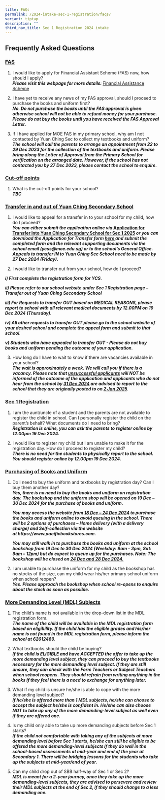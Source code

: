 ```yaml
---
title: FAQs
permalink: /2024-intake-sec-1-registration/faqs/
variant: tiptap
description: ""
third_nav_title: Sec 1 Registration 2024 intake
---
```

<h2>Frequently Asked Questions</h2>
<h3><u>FAS</u><br></h3>
<ol>
<li>
<p>I would like to apply for Financial Assistant Scheme (FAS) now, how should
I apply?
<br><strong><em>Please visit this webpage for more details: </em></strong>
<a href="https://www.yuanchingsec.moe.edu.sg/others/financial-assistance-scheme-fas/" rel="noopener noreferrer nofollow" target="_blank">Financial Assistance Scheme</a>
</p>
</li>
<li>
<p>I have yet to receive any news of my FAS approval, should I proceed to
purchase the books and uniform first?
<br><strong><em>No. Do not purchase the books until the FAS approval is given otherwise school will not be able to refund money for your purchase. Please do not buy the books until you have received the FAS Approval Letter.</em></strong>
</p>
</li>
<li>
<p>If I have applied for MOE FAS in my primary school, why am I not contacted
by Yuan Ching Sec to collect my textbooks and uniform?
<br><strong><em>The school will call the parents to arrange an appointment from 22 to 29 Dec 2023 for the collection of the textbooks and uniform. Please bring along the Letter of Approval from the Primary School for verification on the arranged date. However, if the school has not contacted you by 27 Dec 2023, please contact the school to enquire.</em></strong>
</p>
</li>
</ol>
<h3><u>Cut-off points</u><br></h3>
<ol data-tight="true" class="tight">
<li>
<p>What is the cut-off points for your school?
<br><strong><em>TBC</em></strong>
</p>
</li>
</ol>
<h3><u>Transfer in and out of Yuan Ching Secondary School</u></h3>
<ol data-tight="true" class="tight">
<li>
<p>I would like to appeal for a transfer in to your school for my child,
how do I proceed?
<br><strong><em>You can either submit the application online via </em><a href="https://go.gov.sg/ycs-s1transfer2025" rel="noopener nofollow" target="_blank">Application for Transfer Into Yuan Ching Secondary School for Sec 1 2025</a><em> or you can download the Application for Transfer form&nbsp;<a href="https://go.gov.sg/ycs-s1transfer2025-hardcopy" rel="noopener noreferrer nofollow" target="_blank">here</a><u> </u>and submit the completed form and the relevant supporting documents via the school email (<a rel="noopener noreferrer nofollow" target="_blank">ycss@moe.edu.sg</a>) or to the school’s General Office. Appeals to transfer IN to Yuan Ching Sec School need to be made by 27 Dec 2024 (Friday).</em></strong>
</p>
</li>
<li>
<p>I would like to transfer out from your school, how do I proceed?</p>
</li>
</ol>
<p><strong><em>i) First complete the registration form for YCS.</em></strong>
</p>
<p><strong><em>ii) Please refer to our school website under Sec 1 Registration page – Transfer out of Yuan Ching Secondary School</em></strong>
</p>
<p><strong><em>iii) For Requests to transfer OUT based on MEDICAL REASONS, please report to school with all relevant medical documents by 12.00PM on 19 Dec 2024 (Thursday).</em></strong>
</p>
<p><strong><em>iv) All other requests to transfer OUT please go to the school website of your desired school and complete the appeal form and submit to that school.</em></strong>
</p>
<p><strong><em>v) Students who have appealed to transfer OUT - Please do not buy books and uniform pending the outcome of your application. </em></strong>
</p>
<ol start="3" data-tight="true" class="tight">
<li>
<p>How long do I have to wait to know if there are vacancies available in
your school?
<br><strong><em>The wait is approximately a week. We will call you if there is a vacancy. Please note that <u>unsuccessful applicants</u> will NOT be informed of the outcome of the application and applicants who do not hear from the school by <u>31 Dec 2024</u> are advised to report to the school that they are originally posted to on <u>2 Jan 2025</u>.</em></strong>
</p>
</li>
</ol>
<h3><u>Sec 1 Registration</u><br></h3>
<ol>
<li>
<p>I am the aunt/uncle of a student and the parents are not available to
register the child in school. Can I personally register the child on the
parent’s behalf? What documents do I need to bring?
<br><strong><em>Registration is online, you can ask the parents to register online by 12.00pm 19 Dec 2024.</em></strong>
</p>
</li>
<li>
<p>I would like to register my child but I am unable to make it for the registration
day. How do I proceed to register my child?
<br><strong><em>There is no need for the students to physically report to the school. You should register online by 12.00pm 19 Dec 2024.</em></strong>
</p>
</li>
</ol>
<h3><u>Purchasing of Books and Uniform</u><br></h3>
<ol>
<li>
<p>Do I need to buy the uniform and textbooks by registration day? Can I
buy them another day?
<br><strong><em>Yes, there is no need to buy the books and uniform on registration day. The bookshop and the uniform shop will be opened on 19 Dec – 30 Dec 2024 for the purchase of books and uniform.</em></strong>
</p>
<p><strong><em>You may access the website from <u>18 Dec – 24 Dec 2024</u> to purchase the books and uniform online to avoid queuing in the school. There will be 2 options of purchases – Home delivery (with a delivery charge) and Self-collection via the website at&nbsp;<a rel="noopener noreferrer nofollow" target="_blank">https://www.pacificbookstores.com</a>.</em></strong>
</p>
<p><strong><em>You may still walk in to purchase the books and uniform at the school bookshop from 19 Dec to 30 Dec 2024 (Weekday: 9am – 3pm, Sat: 9am – 12pm) but do expect to queue up for the purchases. Note: The bookshop will be closed on <u>24 Dec and 28 Dec 2024.</u></em></strong>
</p>
</li>
<li>
<p>I am unable to purchase the uniform for my child as the bookshop has no
stocks of the size, can my child wear his/her primary school uniform when
school reopen?
<br><strong><em>Yes. Please approach the bookshop when school re-opens to enquire about the stock as soon as possible.</em></strong>
</p>
</li>
</ol>
<h3><u>More Demanding Level (MDL) Subjects</u><br></h3>
<ol>
<li>
<p>The child’s name is not available in the drop-down list in the MDL registration
form.
<br><strong><em>The name of the child will be available in the MDL registration form based on eligibility. If the child has the eligible grades and his/her name is not found in the MDL registration form, please inform the school at 62612489.</em></strong>
</p>
</li>
<li>
<p>What textbooks should the child be buying?
<br><strong><em>If the child is ELIGIBLE and have ACCEPTED the offer to take up the more demanding level subject, they can proceed to buy the textbooks necessary for the more demanding level subject. If they are still unsure, they can check with the Form Teachers or Subject Teachers when school reopens. They should refrain from writing anything in the books if they feel there is a need to exchange for anything later.</em></strong>
</p>
</li>
<li>
<p>What if my child is unsure he/she is able to cope with the more demanding
level subject?
<br><strong><em>If he/she is offered more than 1 MDL subjects, he/she can choose to accept the subject he/she is confident in. He/she can also choose NOT to take up any of the more demanding-level subject as well even if they are offered one.</em></strong>
</p>
</li>
<li>
<p>Is my child only able to take up more demanding subjects before Sec 1
starts?
<br><strong><em>If the child not comfortable with taking any of the subjects at more demanding level before Sec 1 starts, he/she can still be eligible to be offered the more demanding-level subjects if they do well in the school-based assessments at mid-year and end of the year at Secondary 1. There will be bridging lessons for the students who take up the subjects at mid-year/end of year.</em></strong>
</p>
</li>
<li>
<p>Can my child drop out of SBB half-way of Sec 1 or Sec 2?
<br><strong><em>MDL is meant for a 2-year journey, once they take up the more demanding-level subjects, they are advised to persevere and review their MDL subjects at the end of Sec 2, if they should change to a less demanding one.</em></strong>
</p>
</li>
</ol>
<p></p>